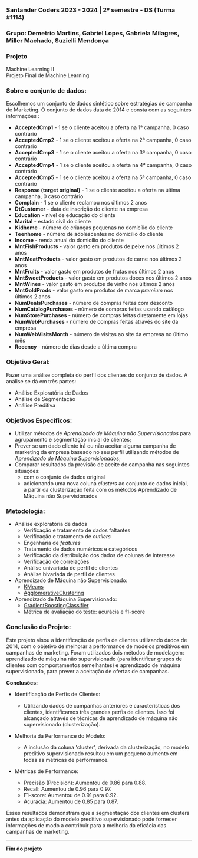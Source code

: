 ### Santander Coders 2023 - 2024 | 2º semestre - DS (Turma #1114)

### **Grupo:** Demetrio Martins, Gabriel Lopes, Gabriela Milagres, Miller Machado, Suzielli Mendonça

### **Projeto**  
Machine Learning II   
Projeto Final de Machine Learning

### **Sobre o conjunto de dados:**    
Escolhemos um conjunto de dados sintético sobre estratégias de campanha de Marketing. O conjunto de dados data de 2014 e consta com as seguintes informações :
- **AcceptedCmp1** - 1 se o cliente aceitou a oferta na 1ª campanha, 0 caso contrário
- **AcceptedCmp2** - 1 se o cliente aceitou a oferta na 2ª campanha, 0 caso contrário
- **AcceptedCmp3** - 1 se o cliente aceitou a oferta na 3ª campanha, 0 caso contrário
- **AcceptedCmp4** - 1 se o cliente aceitou a oferta na 4ª campanha, 0 caso contrário
- **AcceptedCmp5** - 1 se o cliente aceitou a oferta na 5ª campanha, 0 caso contrário
- **Response (target original)** - 1 se o cliente aceitou a oferta na última campanha, 0 caso contrário
- **Complain** - 1 se o cliente reclamou nos últimos 2 anos
- **DtCustomer** - data de inscrição do cliente na empresa
- **Education** - nível de educação do cliente
- **Marital** - estado civil do cliente
- **Kidhome** - número de crianças pequenas no domicílio do cliente
- **Teenhome** - número de adolescentes no domicílio do cliente
- **Income** - renda anual do domicílio do cliente
- **MntFishProducts** - valor gasto em produtos de peixe nos últimos 2 anos
- **MntMeatProducts** - valor gasto em produtos de carne nos últimos 2 anos
- **MntFruits** - valor gasto em produtos de frutas nos últimos 2 anos
- **MntSweetProducts** - valor gasto em produtos doces nos últimos 2 anos
- **MntWines** - valor gasto em produtos de vinho nos últimos 2 anos
- **MntGoldProds** - valor gasto em produtos de marca *premium* nos últimos 2 anos
- **NumDealsPurchases** - número de compras feitas com desconto
- **NumCatalogPurchases** - número de compras feitas usando catálogo
- **NumStorePurchases** - número de compras feitas diretamente em lojas
- **NumWebPurchases** - número de compras feitas através do site da empresa
- **NumWebVisitsMonth** - número de visitas ao site da empresa no último mês
- **Recency** - número de dias desde a última compra

### **Objetivo Geral:** 
Fazer uma análise completa do perfil dos clientes do conjunto de dados. A análise se dá em três partes:
- Análise Exploratória de Dados
- Análise de Segmentação
- Análise Preditiva

### **Objetivos Específicos:**
- Utilizar métodos de *Aprendizado de Máquina não Supervisionados* para agrupamento e segmentação inicial de clientes;
- Prever se um dado cliente irá ou não aceitar alguma campanha de marketing da empresa baseado no seu perfil utilizando métodos de *Aprendizado de Máquina Supervisionados*;
- Comparar resultados da previsão de aceite de campanha nas seguintes situações:
    - com o conjunto de dados original
    - adicionando uma nova coluna *clusters* ao conjunto de dados inicial, a partir da clusterização feita com os métodos Aprendizado de Máquina não Supervisionados

### **Metodologia:**
- Análise exploratória de dados
    - Verificação e tratamento de dados faltantes
    - Verificação e tratamento de *outliers*
    - Engenharia de *features*
    - Tratamento de dados numéricos e categóricos
    - Verificação da distribuição dos dados de colunas de interesse
    - Verificação de correlações
    - Análise univariada de perfil de clientes 
    - Análise bivariada de perfil de clientes
- Aprendizado de Máquina não Supervisionado:
    - [KMeans](https://scikit-learn.org/stable/modules/generated/sklearn.cluster.KMeans.html)
    - [AgglomerativeClustering](https://scikit-learn.org/stable/modules/generated/sklearn.cluster.AgglomerativeClustering.html)
- Aprendizado de Máquina Supervisionado:
    - [GradientBoostingClassifier](https://scikit-learn.org/stable/modules/generated/sklearn.ensemble.GradientBoostingClassifier.html)
    - Métrica de avaliação do teste: acurácia e f1-score

### **Conclusão do Projeto:**
Este projeto visou a identificação de perfis de clientes utilizando dados de 2014, com o objetivo de melhorar a performance de modelos preditivos em campanhas de marketing. Foram utilizados dois métodos de modelagem: aprendizado de máquina não supervisionado (para identificar grupos de clientes com comportamentos semelhantes) e aprendizado de máquina supervisionado, para prever a aceitação de ofertas de campanhas.    

**Conclusões:**

- Identificação de Perfis de Clientes:
    - Utilizando dados de campanhas anteriores e características dos clientes, identificamos três grandes perfis de clientes. Isso foi alcançado através de técnicas de aprendizado de máquina não supervisionado (clusterização).

- Melhoria da Performance do Modelo:
    - A inclusão da coluna 'cluster', derivada da clusterização, no modelo preditivo supervisionado resultou em um pequeno aumento em todas as métricas de performance.

- Métricas de Performance:
    - Precisão (Precision): Aumentou de 0.86 para 0.88.
    - Recall: Aumentou de 0.96 para 0.97.
    - F1-score: Aumentou de 0.91 para 0.92.
    - Acurácia: Aumentou de 0.85 para 0.87.

Esses resultados demonstram que a segmentação dos clientes em clusters antes da aplicação do modelo preditivo supervisionado pode fornecer informações de modo a contribuir para a melhoria da eficácia das campanhas de marketing.

---
**Fim do projeto**
